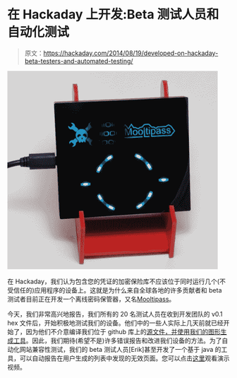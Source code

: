# 在 Hackaday 上开发:Beta 测试人员和自动化测试

> 原文：<https://hackaday.com/2014/08/19/developed-on-hackaday-beta-testers-and-automated-testing/>

[![Mooltipass with Holder](img/6b5dd644f8b95bb996739ea718ac5073.png)](https://hackaday.com/wp-content/uploads/2014/08/holder_with_mooltipass.jpg)

在 Hackaday，我们认为包含您的凭证的加密保险库不应该位于同时运行几个(不受信任的)应用程序的设备上。这就是为什么来自全球各地的许多贡献者和 beta 测试者目前正在开发一个离线密码保管器，又名[Mooltipass](http://hackaday.io/project/86-Mooltipass)。

今天，我们非常高兴地报告，我们所有的 20 名测试人员在收到开发团队的 v0.1 hex 文件后，开始积极地测试我们的设备。他们中的一些人实际上几天前就已经开始了，因为他们不介意编译我们位于 github 库上的[源文件，并使用](https://github.com/limpkin/mooltipass)[我们的图形生成工具](http://i.imgur.com/fdBDol2.jpg)。因此，我们期待(希望不是)许多错误报告和改进我们设备的方法。为了自动化网站兼容性测试，我们的 beta 测试人员[Erik]甚至开发了一个基于 java 的工具，可以自动报告在用户生成的列表中发现的无效页面。您可以点击[这里](https://plus.google.com/u/0/117594012155500951563/videos/p/pub?pid=6047655449680232530&oid=117594012155500951563)观看演示视频。